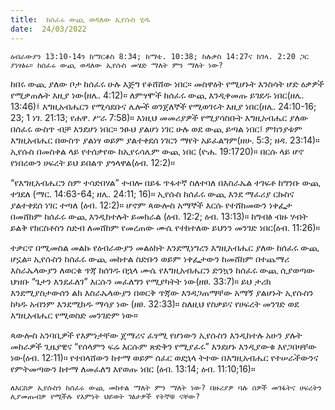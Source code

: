 ```yaml
---
title:  ከሰፈሩ ውጪ ወዳለው ኢየሱስ ሂዱ
date:  24/03/2022
---
```


`ዕብራውያን 13:10-14ን ከማርቆስ 8:34; ከማቴ. 10:38; ከሉቃስ 14:27ና ከገላ. 2:20 ጋር ያነፃፅሩ። ከሰፈሩ ውጪ ወዳለው ኢየሱስ መሄድ ማለት ምን ማለት ነው?`

ከበሩ ውጪ ያለው ቦታ ከሰፈሩ ሁሉ እጅግ የቆሸሸው ነበር። መስዋዕት የሚሆኑት እንስሳት ሆድ ዕቃዎች የሚቃጠሉት እዚያ ነው(ዘሌ. 4:12)። ለምፃሞች ከሰፈሩ ውጪ እንዲቀመጡ ይገደዱ ነበር(ዘሌ. 13:46)፤ እግዚአብሔርን የሚሳደቡና ሌሎች ወንጀለኞች የሚወገሩት እዚያ ነበር(ዘሌ. 24:10-16; 23; 1 ነገ. 21:13; የሐዋ. ሥራ 7:58)። እነዚህ መመሪያዎች የሚያሳስቡት እግዚአብሔር ያለው በሰፈሩ ውስጥ ብቻ እንደሆነ ነበር። ንፁህ ያልሆነ ነገር ሁሉ ወደ ውጪ ይጣል ነበር፤ ምክንያቱም እግዚአብሔር በውስጥ ያልነፃ ወይም ያልተቀደሰ ነገርን ማየት አይፈልግም(ዘሁ. 5:3; ዘዳ. 23:14)። ኢየሱስ በመስቀል ላይ የተሰቃየው ከኢየሩሳሌም ውጪ ነበር (ዮሐ. 19:1720)። በርሱ ላይ ሆኖ የነበረውን ሀፍረት ይህ ይበልጥ ያጎላዋል(ዕብ. 12:2)።

“የእግዚአብሔርን ስም ተሳድበሃል” ተብሎ በይፋ ጥፋተኛ ስለተባለ በእስራኤል ተገፍቶ ከግንቡ ውጪ ተገደለ (ማር. 14:63-64; ዘሌ. 24:11; 16)። ኢየሱስ ከሰፈሩ ውጪ እንደ ማፈሪያ ርኩስና ያልተቀደሰ ነገር ተጣለ (ዕብ. 12:2)። ሆኖም ጳውሎስ አማኞች እርሱ የተሸከመውን ነቀፌታ በመሸከም ከሰፈሩ ውጪ እንዲከተሉት ይመክራል (ዕብ. 12:2; ዕብ. 13:13)። ከግብፅ ብዙ ሃብት ይልቅ የክርስቶስን ስድብ ለመሸከም የመረጠው ሙሴ የተከተለው ይህንን መንገድ ነበር(ዕብ. 11:26)።

ተቃርኖ በሚመስል መልኩ የዕብራውያን መልዕክት እንደሚነግረን እግዚአብሔር ያለው ከሰፈሩ ውጪ ሆኗል። ኢየሱስን ከሰፈሩ ውጪ መከተል ስድቡን ወይም ነቀፌታውን ከመሸከም በተጨማሪ እስራኤላውያን ለወርቁ ጥጃ ከሰገዱ በኋላ ሙሴ የእግዚአብሔርን ድንኳን ከሰፈሩ ውጪ ሲያወጣው ህዝቡ “ጌታን እንደፈለገ” እርሱን መፈለግን የሚያካትት ነው(ዘፀ. 33:7)። ይህ ታሪክ እንደሚያስታውሰን ልክ እስራኤላውያን በወርቅ ጥጃው እንዳጋጠማቸው አማኝ ያልሆኑት ኢየሱስን ከካዱ አብንም እንደሚክዱ ማሳያ ነው (ዘፀ. 32:33)። ስለዚህ የስቃይና የሀፍረት መንገድ ወደ እግዚአብሔር የሚወስድ መንገድም ነው።

ጳውሎስ አንባቢዎች የእምነታቸው ጀማሪና ፈፃሚ የሆነውን ኢየሱስን እንዲከተሉ አሁን ያሉት መከራዎች ጊዜያዊና “የሰላምን ፍሬ እርሱም ጽድቅን የሚያፈሩ” እንደሆኑ እንዲያውቁ እየጋበዛቸው ነው(ዕብ. 12:11)። የተበላሸውን ከተማ ወይም ሰፈር ወደኋላ ትተው በእግዚአብሔር የተሠራችውንና የምትመጣውን ከተማ ለመፈለግ እየወጡ ነበር (ዕብ. 13:14; ዕብ. 11:10;16)።

`ለእርስዎ ኢየሱስን ከሰፈሩ ውጪ መከተል ማለት ምን ማለት ነው? በዙሪያዎ ባሉ ሰዎች መገፋትና ሀፍረትን ሊያመጡብዎ የሚችሉ የእምነት ህይወት ገፅታዎች የትኞቹ ናቸው?`